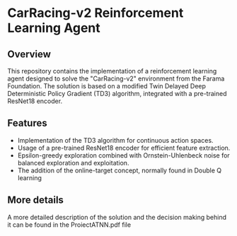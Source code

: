 # CarRacing-v2 Reinforcement Learning Agent
## Overview
This repository contains the implementation of a reinforcement learning agent designed to solve the "CarRacing-v2" environment from the Farama Foundation. The solution is based on a modified Twin Delayed Deep Deterministic Policy Gradient (TD3) algorithm, integrated with a pre-trained ResNet18 encoder.
## Features
- Implementation of the TD3 algorithm for continuous action spaces.
- Usage of a pre-trained ResNet18 encoder for efficient feature extraction.
- Epsilon-greedy exploration combined with Ornstein-Uhlenbeck noise for balanced exploration and exploitation.
- The addition of the online-target concept, normally found in Double Q learning 
## More details
A more detailed description of the solution and the decision making behind it can be found in the ProiectATNN.pdf file
